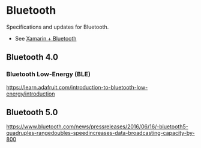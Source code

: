 # Bluetooth

Specifications and updates for Bluetooth.

* See [Xamarin + Bluetooth](/Mobile/Xamarin/Bluetooth.md)

## Bluetooth 4.0

### Bluetooth Low-Energy (BLE)

https://learn.adafruit.com/introduction-to-bluetooth-low-energy/introduction

## Bluetooth 5.0

https://www.bluetooth.com/news/pressreleases/2016/06/16/-bluetooth5-quadruples-rangedoubles-speedincreases-data-broadcasting-capacity-by-800
